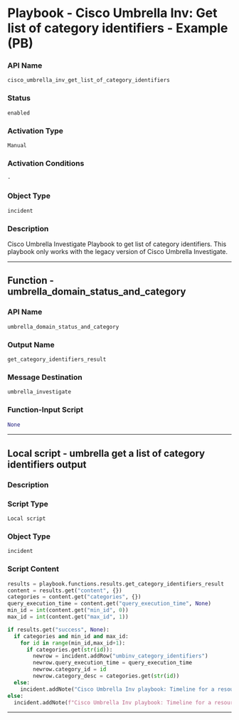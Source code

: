 <!--
    DO NOT MANUALLY EDIT THIS FILE
    THIS FILE IS AUTOMATICALLY GENERATED WITH resilient-sdk codegen
    Generated with resilient-sdk v51.0.2.2.1096
-->

# Playbook - Cisco Umbrella Inv: Get list of category identifiers - Example (PB)

### API Name
`cisco_umbrella_inv_get_list_of_category_identifiers`

### Status
`enabled`

### Activation Type
`Manual`

### Activation Conditions
`-`

### Object Type
`incident`

### Description
Cisco Umbrella Investigate Playbook to get list of category identifiers. This playbook only works with the legacy version of Cisco Umbrella Investigate.


---
## Function - umbrella_domain_status_and_category

### API Name
`umbrella_domain_status_and_category`

### Output Name
`get_category_identifiers_result`

### Message Destination
`umbrella_investigate`

### Function-Input Script
```python
None
```

---

## Local script - umbrella get a list of category identifiers output

### Description


### Script Type
`Local script`

### Object Type
`incident`

### Script Content
```python
results = playbook.functions.results.get_category_identifiers_result
content = results.get("content", {})
categories = content.get("categories", {})
query_execution_time = content.get("query_execution_time", None)
min_id = int(content.get("min_id", 0))
max_id = int(content.get("max_id", 1))

if results.get("success", None):
  if categories and min_id and max_id:
    for id in range(min_id,max_id+1):
      if categories.get(str(id)):
        newrow = incident.addRow("umbinv_category_identifiers")
        newrow.query_execution_time = query_execution_time
        newrow.category_id = id
        newrow.category_desc = categories.get(str(id))
  else:
    incident.addNote("Cisco Umbrella Inv playbook: Timeline for a resource returned no results.")
else:
  incident.addNote(f"Cisco Umbrella Inv playbook: Timeline for a resource\nFailed with reason: {results.get('reason', None)}")
```

---

